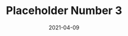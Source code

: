 ---
title: "Placeholder Number 3"
collection: blog
permalink: /blog/place-holder-3
excerpt: 'This paper is about the number 3. The number 4 is left for future work.'
date: 2021-04-09
venue:
paperurl:
citation: 
---
